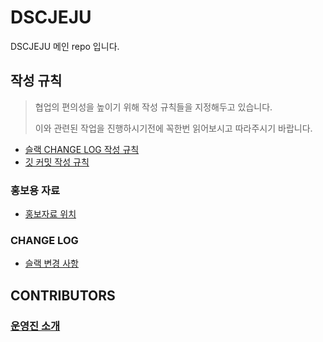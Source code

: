 # DSCJEJU
DSCJEJU 메인 repo 입니다.



## 작성 규칙

> 협업의 편의성을 높이기 위해 작성 규칙들을 지정해두고 있습니다.
>
> 이와 관련된 작업을 진행하시기전에 꼭한번 읽어보시고 따라주시기 바랍니다.

- [슬랙 CHANGE LOG 작성 규칙](./RULES/SLACK/SLACK_CHANGES_WRITE_RULE.md)
- [깃 커밋 작성 규칙](./RULES/GIT/COMMIT/COMMIT_RULE.md)



### 홍보용 자료

- [홍보자료 위치](./ASSETS/PUBLICIZE/)

### CHANGE LOG

- [슬랙 변경 사항](./CHANGES/SLACK/CHANGES.md)





## CONTRIBUTORS

### [운영진 소개](./MEMBERS/WHOAMI/SUMMARY.md)

#
